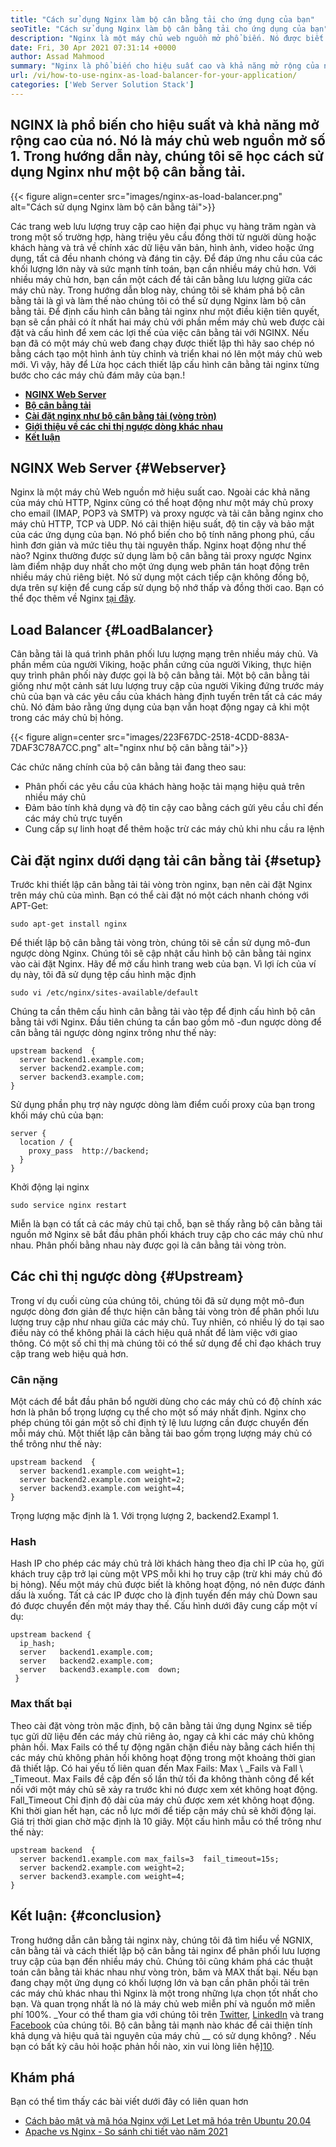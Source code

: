 ```yaml
---
title: "Cách sử dụng Nginx làm bộ cân bằng tải cho ứng dụng của bạn" 
seoTitle: "Cách sử dụng Nginx làm bộ cân bằng tải cho ứng dụng của bạn" 
description: "Nginx là một máy chủ web nguồn mở phổ biến. Nó được biết đến với hiệu suất cao và khả năng mở rộng. Trong hướng dẫn này, chúng ta sẽ học cách sử dụng Nginx làm bộ cân bằng tải" 
date: Fri, 30 Apr 2021 07:31:14 +0000
author: Assad Mahmood
summary: "Nginx là phổ biến cho hiệu suất cao và khả năng mở rộng của nó. Nó là máy chủ web nguồn mở số 1. Trong hướng dẫn này, chúng tôi sẽ học cách sử dụng Nginx như một bộ cân bằng tải." 
url: /vi/how-to-use-nginx-as-load-balancer-for-your-application/
categories: ['Web Server Solution Stack']
---
```


## NGINX là phổ biến cho hiệu suất và khả năng mở rộng cao của nó. Nó là máy chủ web nguồn mở số 1. Trong hướng dẫn này, chúng tôi sẽ học cách sử dụng Nginx như một bộ cân bằng tải.

{{< figure align=center src="images/nginx-as-load-balancer.png" alt="Cách sử dụng Nginx làm bộ cân bằng tải">}}

Các trang web lưu lượng truy cập cao hiện đại phục vụ hàng trăm ngàn và trong một số trường hợp, hàng triệu yêu cầu đồng thời từ người dùng hoặc khách hàng và trả về chính xác dữ liệu văn bản, hình ảnh, video hoặc ứng dụng, tất cả đều nhanh chóng và đáng tin cậy. Để đáp ứng nhu cầu của các khối lượng lớn này và sức mạnh tính toán, bạn cần nhiều máy chủ hơn. Với nhiều máy chủ hơn, bạn cần một cách để tải cân bằng lưu lượng giữa các máy chủ này. Trong hướng dẫn blog này, chúng tôi sẽ khám phá bộ cân bằng tải là gì và làm thế nào chúng tôi có thể sử dụng Nginx làm bộ cân bằng tải.
Để định cấu hình cân bằng tải nginx như một điều kiện tiên quyết, bạn sẽ cần phải có ít nhất hai máy chủ với phần mềm máy chủ web được cài đặt và cấu hình để xem các lợi thế của việc cân bằng tải với NGINX. Nếu bạn đã có một máy chủ web đang chạy được thiết lập thì hãy sao chép nó bằng cách tạo một hình ảnh tùy chỉnh và triển khai nó lên một máy chủ web mới. Vì vậy, hãy để Lừa học cách thiết lập cấu hình cân bằng tải nginx từng bước cho các máy chủ đám mây của bạn.!
  * **[NGINX Web Server][1]**
  * **[Bộ cân bằng tải][2]**
  * **[Cài đặt nginx như bộ cân bằng tải (vòng tròn)][3]**
  * **[Giới thiệu về các chỉ thị ngược dòng khác nhau][4]**
  * **[Kết luận][5]**

## NGINX Web Server   {#Webserver}
Nginx là một máy chủ Web nguồn mở hiệu suất cao. Ngoài các khả năng của máy chủ HTTP, Nginx cũng có thể hoạt động như một máy chủ proxy cho email (IMAP, POP3 và SMTP) và proxy ngược và tải cân bằng nginx cho máy chủ HTTP, TCP và UDP. Nó cải thiện hiệu suất, độ tin cậy và bảo mật của các ứng dụng của bạn. Nó phổ biến cho bộ tính năng phong phú, cấu hình đơn giản và mức tiêu thụ tài nguyên thấp.
Nginx hoạt động như thế nào? Nginx thường được sử dụng làm bộ cân bằng tải proxy ngược Nginx làm điểm nhập duy nhất cho một ứng dụng web phân tán hoạt động trên nhiều máy chủ riêng biệt. Nó sử dụng một cách tiếp cận không đồng bộ, dựa trên sự kiện để cung cấp sử dụng bộ nhớ thấp và đồng thời cao. Bạn có thể đọc thêm về Nginx [tại đây][6].

## Load Balancer   {#LoadBalancer}
Cân bằng tải là quá trình phân phối lưu lượng mạng trên nhiều máy chủ. Và phần mềm của người Viking, hoặc phần cứng của người Viking, thực hiện quy trình phân phối này được gọi là bộ cân bằng tải. Một bộ cân bằng tải giống như một cảnh sát lưu lượng truy cập của người Viking đứng trước máy chủ của bạn và các yêu cầu của khách hàng định tuyến trên tất cả các máy chủ. Nó đảm bảo rằng ứng dụng của bạn vẫn hoạt động ngay cả khi một trong các máy chủ bị hỏng.

{{< figure align=center src="images/223F67DC-2518-4CDD-883A-7DAF3C78A7CC.png" alt="nginx như bộ cân bằng tải">}}

Các chức năng chính của bộ cân bằng tải đang theo sau:
  * Phân phối các yêu cầu của khách hàng hoặc tải mạng hiệu quả trên nhiều máy chủ
  * Đảm bảo tính khả dụng và độ tin cậy cao bằng cách gửi yêu cầu chỉ đến các máy chủ trực tuyến
  * Cung cấp sự linh hoạt để thêm hoặc trừ các máy chủ khi nhu cầu ra lệnh

## Cài đặt nginx dưới dạng tải cân bằng tải   {#setup}
Trước khi thiết lập cân bằng tải tải vòng tròn nginx, bạn nên cài đặt Nginx trên máy chủ của mình. Bạn có thể cài đặt nó một cách nhanh chóng với APT-Get:
```
sudo apt-get install nginx
```
Để thiết lập bộ cân bằng tải vòng tròn, chúng tôi sẽ cần sử dụng mô-đun ngược dòng Nginx. Chúng tôi sẽ cập nhật cấu hình bộ cân bằng tải nginx vào cài đặt Nginx. Hãy để mở cấu hình trang web của bạn. Vì lợi ích của ví dụ này, tôi đã sử dụng tệp cấu hình mặc định
```
sudo vi /etc/nginx/sites-available/default
```
Chúng ta cần thêm cấu hình cân bằng tải vào tệp để định cấu hình bộ cân bằng tải với Nginx.
Đầu tiên chúng ta cần bao gồm mô -đun ngược dòng để cân bằng tải ngược dòng nginx trông như thế này:
```
upstream backend  {
  server backend1.example.com;
  server backend2.example.com;
  server backend3.example.com;
}
```
Sử dụng phần phụ trợ này ngược dòng làm điểm cuối proxy của bạn trong khối máy chủ của bạn:
```
server {
  location / {
    proxy_pass  http://backend;
  }
}
```
Khởi động lại nginx
```
sudo service nginx restart
```
Miễn là bạn có tất cả các máy chủ tại chỗ, bạn sẽ thấy rằng bộ cân bằng tải nguồn mở Nginx sẽ bắt đầu phân phối khách truy cập cho các máy chủ như nhau. Phân phối bằng nhau này được gọi là cân bằng tải vòng tròn.

## Các chỉ thị ngược dòng   {#Upstream}
Trong ví dụ cuối cùng của chúng tôi, chúng tôi đã sử dụng một mô-đun ngược dòng đơn giản để thực hiện cân bằng tải vòng tròn để phân phối lưu lượng truy cập như nhau giữa các máy chủ. Tuy nhiên, có nhiều lý do tại sao điều này có thể không phải là cách hiệu quả nhất để làm việc với giao thông. Có một số chỉ thị mà chúng tôi có thể sử dụng để chỉ đạo khách truy cập trang web hiệu quả hơn.

### Cân nặng
Một cách để bắt đầu phân bổ người dùng cho các máy chủ có độ chính xác hơn là phân bổ trọng lượng cụ thể cho một số máy nhất định. Nginx cho phép chúng tôi gán một số chỉ định tỷ lệ lưu lượng cần được chuyển đến mỗi máy chủ.
Một thiết lập cân bằng tải bao gồm trọng lượng máy chủ có thể trông như thế này:
```
upstream backend  {
  server backend1.example.com weight=1;
  server backend2.example.com weight=2;
  server backend3.example.com weight=4;
}
```
Trọng lượng mặc định là 1. Với trọng lượng 2, backend2.Exampl 1.

### Hash
Hash IP cho phép các máy chủ trả lời khách hàng theo địa chỉ IP của họ, gửi khách truy cập trở lại cùng một VPS mỗi khi họ truy cập (trừ khi máy chủ đó bị hỏng). Nếu một máy chủ được biết là không hoạt động, nó nên được đánh dấu là xuống. Tất cả các IP được cho là định tuyến đến máy chủ Down sau đó được chuyển đến một máy thay thế.
Cấu hình dưới đây cung cấp một ví dụ:
```
upstream backend {
  ip_hash;
  server   backend1.example.com;
  server   backend2.example.com;
  server   backend3.example.com  down;
 }
```

### Max thất bại
Theo cài đặt vòng tròn mặc định, bộ cân bằng tải ứng dụng Nginx sẽ tiếp tục gửi dữ liệu đến các máy chủ riêng ảo, ngay cả khi các máy chủ không phản hồi. Max Fails có thể tự động ngăn chặn điều này bằng cách hiển thị các máy chủ không phản hồi không hoạt động trong một khoảng thời gian đã thiết lập.
Có hai yếu tố liên quan đến Max Fails: Max \ _Fails và Fall \ _Timeout. Max Fails đề cập đến số lần thử tối đa không thành công để kết nối với một máy chủ sẽ xảy ra trước khi nó được xem xét không hoạt động. Fall_Timeout Chỉ định độ dài của máy chủ được xem xét không hoạt động. Khi thời gian hết hạn, các nỗ lực mới để tiếp cận máy chủ sẽ khởi động lại. Giá trị thời gian chờ mặc định là 10 giây.
Một cấu hình mẫu có thể trông như thế này:
```
upstream backend  {
  server backend1.example.com max_fails=3  fail_timeout=15s;
  server backend2.example.com weight=2;
  server backend3.example.com weight=4;
}
```

## Kết luận:   {#conclusion}
Trong hướng dẫn cân bằng tải nginx này, chúng tôi đã tìm hiểu về NGNIX, cân bằng tải và cách thiết lập bộ cân bằng tải nginx để phân phối lưu lượng truy cập của bạn đến nhiều máy chủ. Chúng tôi cũng khám phá các thuật toán cân bằng tải khác nhau như vòng tròn, băm và MAX thất bại. Nếu bạn đang chạy một ứng dụng có khối lượng lớn và bạn cần phân phối tải trên các máy chủ khác nhau thì Nginx là một trong những lựa chọn tốt nhất cho bạn. Và quan trọng nhất là nó là máy chủ web miễn phí và nguồn mở miễn phí 100%.
_Your có thể tham gia với chúng tôi trên [Twitter][7], [LinkedIn][8] và trang [Facebook][9] của chúng tôi. Bộ cân bằng tải mạnh nào khác để cải thiện tính khả dụng và hiệu quả tài nguyên của máy chủ __ có sử dụng không? . Nếu bạn có bất kỳ câu hỏi hoặc phản hồi nào, xin vui lòng liên hệ][10].

## Khám phá
Bạn có thể tìm thấy các bài viết dưới đây có liên quan hơn
  * [Cách bảo mật và mã hóa Nginx với Let Let mã hóa trên Ubuntu 20.04][11]
  * [Apache vs Nginx - So sánh chi tiết vào năm 2021][12]

  
[1]: #webserver
[2]: #loadbalancer
[3]: #setup
[4]: #upstream
[5]: #conclusion
[6]: https://products.containerize.com/solution-stack/nginx
[7]: https://twitter.com/containerize_co
[8]: https://www.linkedin.com/company/containerize/
[9]: http://facebook.com/containerize
[10]: mailto:yasir.saeed@aspose.com
[11]: https://blog.containerize.com/web-server-solution-stack/how-to-secure-nginx-with-letsencrypt-on-ubuntu-20-04/
[12]: https://blog.containerize.com/2021/02/26/apache-vs-nginx-detailed-comparison-in-2021/
